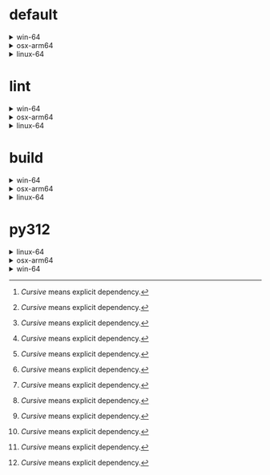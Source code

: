 # default

<details>
<summary>win-64</summary>

| Dependency[^1] | Before | After | Change | Package |
| - | - | - | - | - |
| ca-certificates | 2024.2.2 | 2024.6.2 | Minor Upgrade | conda |
| libsqlite | 3.45.3 | 3.46.0 | Minor Upgrade | conda |
| libzlib | 1.2.13 | 1.3.1 | Minor Upgrade | conda |
| packaging | 24.0 | 24.1 | Minor Upgrade | conda |
| typing-extensions | 4.11.0 | 4.12.2 | Minor Upgrade | conda |
| typing_extensions | 4.11.0 | 4.12.2 | Minor Upgrade | conda |
| vc14_runtime | 14.38.33135 | 14.40.33810 | Minor Upgrade | conda |
| vs2015_runtime | 14.38.33135 | 14.40.33810 | Minor Upgrade | conda |
| zipp | 3.17.0 | 3.19.2 | Minor Upgrade | conda |
| openssl | 3.3.0 | 3.3.1 | Patch Upgrade | conda |
| *ordered_enum* | 0.0.8 | 0.0.9 | Patch Upgrade | conda |
| *pydantic* | 2.7.1 | 2.7.4 | Patch Upgrade | conda |
| pydantic-core | 2.18.2 | 2.18.4 | Patch Upgrade | conda |
| *pytest* | 8.2.1 | 8.2.2 | Patch Upgrade | conda |
| vc | ha32ba9b_20 | h8a93ad2_20 | Only build string | conda |

</details>

<details>
<summary>osx-arm64</summary>

| Dependency[^1] | Before | After | Change | Package |
| - | - | - | - | - |
| ca-certificates | 2024.2.2 | 2024.6.2 | Minor Upgrade | conda |
| libsqlite | 3.45.3 | 3.46.0 | Minor Upgrade | conda |
| libzlib | 1.2.13 | 1.3.1 | Minor Upgrade | conda |
| packaging | 24.0 | 24.1 | Minor Upgrade | conda |
| typing-extensions | 4.11.0 | 4.12.2 | Minor Upgrade | conda |
| typing_extensions | 4.11.0 | 4.12.2 | Minor Upgrade | conda |
| zipp | 3.17.0 | 3.19.2 | Minor Upgrade | conda |
| openssl | 3.3.0 | 3.3.1 | Patch Upgrade | conda |
| *ordered_enum* | 0.0.8 | 0.0.9 | Patch Upgrade | conda |
| *pydantic* | 2.7.1 | 2.7.4 | Patch Upgrade | conda |
| pydantic-core | 2.18.2 | 2.18.4 | Patch Upgrade | conda |
| *pytest* | 8.2.1 | 8.2.2 | Patch Upgrade | conda |
| *py-rattler* | py312h1a1520d_0 | py312had01cb0_0 | Only build string | conda |

</details>

<details>
<summary>linux-64</summary>

| Dependency[^1] | Before | After | Change | Package |
| - | - | - | - | - |
| ca-certificates | 2024.2.2 | 2024.6.2 | Minor Upgrade | conda |
| libsqlite | 3.45.3 | 3.46.0 | Minor Upgrade | conda |
| libzlib | 1.2.13 | 1.3.1 | Minor Upgrade | conda |
| packaging | 24.0 | 24.1 | Minor Upgrade | conda |
| typing-extensions | 4.11.0 | 4.12.2 | Minor Upgrade | conda |
| typing_extensions | 4.11.0 | 4.12.2 | Minor Upgrade | conda |
| zipp | 3.17.0 | 3.19.2 | Minor Upgrade | conda |
| openssl | 3.3.0 | 3.3.1 | Patch Upgrade | conda |
| *ordered_enum* | 0.0.8 | 0.0.9 | Patch Upgrade | conda |
| *pydantic* | 2.7.1 | 2.7.4 | Patch Upgrade | conda |
| pydantic-core | 2.18.2 | 2.18.4 | Patch Upgrade | conda |
| *pytest* | 8.2.1 | 8.2.2 | Patch Upgrade | conda |
| ld_impl_linux-64 | hf3520f5_1 | hf3520f5_4 | Only build string | conda |
| libgcc-ng | h77fa898_7 | h77fa898_9 | Only build string | conda |
| libgomp | h77fa898_7 | h77fa898_9 | Only build string | conda |

</details>

# lint

<details>
<summary>win-64</summary>

| Dependency[^1] | Before | After | Change | Package |
| - | - | - | - | - |
| ca-certificates | 2024.2.2 | 2024.6.2 | Minor Upgrade | conda |
| filelock | 3.14.0 | 3.15.1 | Minor Upgrade | conda |
| libsqlite | 3.45.3 | 3.46.0 | Minor Upgrade | conda |
| libzlib | 1.2.13 | 1.3.1 | Minor Upgrade | conda |
| nodeenv | 1.8.0 | 1.9.1 | Minor Upgrade | conda |
| *typos* | 1.21.0 | 1.22.7 | Minor Upgrade | conda |
| vc14_runtime | 14.38.33135 | 14.40.33810 | Minor Upgrade | conda |
| vs2015_runtime | 14.38.33135 | 14.40.33810 | Minor Upgrade | conda |
| openssl | 3.3.0 | 3.3.1 | Patch Upgrade | conda |
| *ruff* | 0.4.4 | 0.4.9 | Patch Upgrade | conda |
| vc | ha32ba9b_20 | h8a93ad2_20 | Only build string | conda |

</details>

<details>
<summary>osx-arm64</summary>

| Dependency[^1] | Before | After | Change | Package |
| - | - | - | - | - |
| ca-certificates | 2024.2.2 | 2024.6.2 | Minor Upgrade | conda |
| filelock | 3.14.0 | 3.15.1 | Minor Upgrade | conda |
| libsqlite | 3.45.3 | 3.46.0 | Minor Upgrade | conda |
| libzlib | 1.2.13 | 1.3.1 | Minor Upgrade | conda |
| nodeenv | 1.8.0 | 1.9.1 | Minor Upgrade | conda |
| *typos* | 1.21.0 | 1.22.7 | Minor Upgrade | conda |
| openssl | 3.3.0 | 3.3.1 | Patch Upgrade | conda |
| *ruff* | 0.4.4 | 0.4.9 | Patch Upgrade | conda |

</details>

<details>
<summary>linux-64</summary>

| Dependency[^1] | Before | After | Change | Package |
| - | - | - | - | - |
| ca-certificates | 2024.2.2 | 2024.6.2 | Minor Upgrade | conda |
| filelock | 3.14.0 | 3.15.1 | Minor Upgrade | conda |
| libsqlite | 3.45.3 | 3.46.0 | Minor Upgrade | conda |
| libzlib | 1.2.13 | 1.3.1 | Minor Upgrade | conda |
| nodeenv | 1.8.0 | 1.9.1 | Minor Upgrade | conda |
| *typos* | 1.21.0 | 1.22.7 | Minor Upgrade | conda |
| openssl | 3.3.0 | 3.3.1 | Patch Upgrade | conda |
| *ruff* | 0.4.4 | 0.4.9 | Patch Upgrade | conda |
| ld_impl_linux-64 | hf3520f5_1 | hf3520f5_4 | Only build string | conda |
| libgcc-ng | h77fa898_7 | h77fa898_9 | Only build string | conda |
| libgomp | h77fa898_7 | h77fa898_9 | Only build string | conda |
| libstdcxx-ng | hc0a3c3a_7 | hc0a3c3a_9 | Only build string | conda |

</details>

# build

<details>
<summary>win-64</summary>

| Dependency[^1] | Before | After | Change | Package |
| - | - | - | - | - |
| ca-certificates | 2024.2.2 | 2024.6.2 | Minor Upgrade | conda |
| certifi | 2024.2.2 | 2024.6.2 | Minor Upgrade | conda |
| libsqlite | 3.45.3 | 3.46.0 | Minor Upgrade | conda |
| libzlib | 1.2.13 | 1.3.1 | Minor Upgrade | conda |
| more-itertools | 10.2.0 | 10.3.0 | Minor Upgrade | conda |
| packaging | 24.0 | 24.1 | Minor Upgrade | conda |
| pkginfo | 1.10.0 | 1.11.1 | Minor Upgrade | conda |
| typing-extensions | 4.11.0 | 4.12.2 | Minor Upgrade | conda |
| typing_extensions | 4.11.0 | 4.12.2 | Minor Upgrade | conda |
| vc14_runtime | 14.38.33135 | 14.40.33810 | Minor Upgrade | conda |
| vs2015_runtime | 14.38.33135 | 14.40.33810 | Minor Upgrade | conda |
| zipp | 3.17.0 | 3.19.2 | Minor Upgrade | conda |
| openssl | 3.3.0 | 3.3.1 | Patch Upgrade | conda |
| *ordered_enum* | 0.0.8 | 0.0.9 | Patch Upgrade | conda |
| *pydantic* | 2.7.1 | 2.7.4 | Patch Upgrade | conda |
| pydantic-core | 2.18.2 | 2.18.4 | Patch Upgrade | conda |
| requests | 2.32.2 | 2.32.3 | Patch Upgrade | conda |
| vc | ha32ba9b_20 | h8a93ad2_20 | Only build string | conda |

</details>

<details>
<summary>osx-arm64</summary>

| Dependency[^1] | Before | After | Change | Package |
| - | - | - | - | - |
| ca-certificates | 2024.2.2 | 2024.6.2 | Minor Upgrade | conda |
| certifi | 2024.2.2 | 2024.6.2 | Minor Upgrade | conda |
| libsqlite | 3.45.3 | 3.46.0 | Minor Upgrade | conda |
| libzlib | 1.2.13 | 1.3.1 | Minor Upgrade | conda |
| more-itertools | 10.2.0 | 10.3.0 | Minor Upgrade | conda |
| packaging | 24.0 | 24.1 | Minor Upgrade | conda |
| pkginfo | 1.10.0 | 1.11.1 | Minor Upgrade | conda |
| typing-extensions | 4.11.0 | 4.12.2 | Minor Upgrade | conda |
| typing_extensions | 4.11.0 | 4.12.2 | Minor Upgrade | conda |
| zipp | 3.17.0 | 3.19.2 | Minor Upgrade | conda |
| openssl | 3.3.0 | 3.3.1 | Patch Upgrade | conda |
| *ordered_enum* | 0.0.8 | 0.0.9 | Patch Upgrade | conda |
| *pydantic* | 2.7.1 | 2.7.4 | Patch Upgrade | conda |
| pydantic-core | 2.18.2 | 2.18.4 | Patch Upgrade | conda |
| requests | 2.32.2 | 2.32.3 | Patch Upgrade | conda |

</details>

<details>
<summary>linux-64</summary>

| Dependency[^1] | Before | After | Change | Package |
| - | - | - | - | - |
| ca-certificates | 2024.2.2 | 2024.6.2 | Minor Upgrade | conda |
| certifi | 2024.2.2 | 2024.6.2 | Minor Upgrade | conda |
| libsqlite | 3.45.3 | 3.46.0 | Minor Upgrade | conda |
| libzlib | 1.2.13 | 1.3.1 | Minor Upgrade | conda |
| more-itertools | 10.2.0 | 10.3.0 | Minor Upgrade | conda |
| packaging | 24.0 | 24.1 | Minor Upgrade | conda |
| pkginfo | 1.10.0 | 1.11.1 | Minor Upgrade | conda |
| typing-extensions | 4.11.0 | 4.12.2 | Minor Upgrade | conda |
| typing_extensions | 4.11.0 | 4.12.2 | Minor Upgrade | conda |
| zipp | 3.17.0 | 3.19.2 | Minor Upgrade | conda |
| cryptography | 42.0.7 | 42.0.8 | Patch Upgrade | conda |
| openssl | 3.3.0 | 3.3.1 | Patch Upgrade | conda |
| *ordered_enum* | 0.0.8 | 0.0.9 | Patch Upgrade | conda |
| *pydantic* | 2.7.1 | 2.7.4 | Patch Upgrade | conda |
| pydantic-core | 2.18.2 | 2.18.4 | Patch Upgrade | conda |
| requests | 2.32.2 | 2.32.3 | Patch Upgrade | conda |
| ld_impl_linux-64 | hf3520f5_1 | hf3520f5_4 | Only build string | conda |
| libgcc-ng | h77fa898_7 | h77fa898_9 | Only build string | conda |
| libgomp | h77fa898_7 | h77fa898_9 | Only build string | conda |
| libstdcxx-ng | hc0a3c3a_7 | hc0a3c3a_9 | Only build string | conda |

</details>

# py312

<details>
<summary>linux-64</summary>

| Dependency[^1] | Before | After | Change | Package |
| - | - | - | - | - |
| ca-certificates | 2024.2.2 | 2024.6.2 | Minor Upgrade | conda |
| libsqlite | 3.45.3 | 3.46.0 | Minor Upgrade | conda |
| libzlib | 1.2.13 | 1.3.1 | Minor Upgrade | conda |
| packaging | 24.0 | 24.1 | Minor Upgrade | conda |
| typing-extensions | 4.11.0 | 4.12.2 | Minor Upgrade | conda |
| typing_extensions | 4.11.0 | 4.12.2 | Minor Upgrade | conda |
| zipp | 3.17.0 | 3.19.2 | Minor Upgrade | conda |
| openssl | 3.3.0 | 3.3.1 | Patch Upgrade | conda |
| *ordered_enum* | 0.0.8 | 0.0.9 | Patch Upgrade | conda |
| *pydantic* | 2.7.1 | 2.7.4 | Patch Upgrade | conda |
| pydantic-core | 2.18.2 | 2.18.4 | Patch Upgrade | conda |
| *pytest* | 8.2.1 | 8.2.2 | Patch Upgrade | conda |
| ld_impl_linux-64 | hf3520f5_1 | hf3520f5_4 | Only build string | conda |
| libgcc-ng | h77fa898_7 | h77fa898_9 | Only build string | conda |
| libgomp | h77fa898_7 | h77fa898_9 | Only build string | conda |

</details>

<details>
<summary>osx-arm64</summary>

| Dependency[^1] | Before | After | Change | Package |
| - | - | - | - | - |
| ca-certificates | 2024.2.2 | 2024.6.2 | Minor Upgrade | conda |
| libsqlite | 3.45.3 | 3.46.0 | Minor Upgrade | conda |
| libzlib | 1.2.13 | 1.3.1 | Minor Upgrade | conda |
| packaging | 24.0 | 24.1 | Minor Upgrade | conda |
| typing-extensions | 4.11.0 | 4.12.2 | Minor Upgrade | conda |
| typing_extensions | 4.11.0 | 4.12.2 | Minor Upgrade | conda |
| zipp | 3.17.0 | 3.19.2 | Minor Upgrade | conda |
| openssl | 3.3.0 | 3.3.1 | Patch Upgrade | conda |
| *ordered_enum* | 0.0.8 | 0.0.9 | Patch Upgrade | conda |
| *pydantic* | 2.7.1 | 2.7.4 | Patch Upgrade | conda |
| pydantic-core | 2.18.2 | 2.18.4 | Patch Upgrade | conda |
| *pytest* | 8.2.1 | 8.2.2 | Patch Upgrade | conda |
| *py-rattler* | py312h1a1520d_0 | py312had01cb0_0 | Only build string | conda |

</details>

<details>
<summary>win-64</summary>

| Dependency[^1] | Before | After | Change | Package |
| - | - | - | - | - |
| ca-certificates | 2024.2.2 | 2024.6.2 | Minor Upgrade | conda |
| libsqlite | 3.45.3 | 3.46.0 | Minor Upgrade | conda |
| libzlib | 1.2.13 | 1.3.1 | Minor Upgrade | conda |
| packaging | 24.0 | 24.1 | Minor Upgrade | conda |
| typing-extensions | 4.11.0 | 4.12.2 | Minor Upgrade | conda |
| typing_extensions | 4.11.0 | 4.12.2 | Minor Upgrade | conda |
| vc14_runtime | 14.38.33135 | 14.40.33810 | Minor Upgrade | conda |
| vs2015_runtime | 14.38.33135 | 14.40.33810 | Minor Upgrade | conda |
| zipp | 3.17.0 | 3.19.2 | Minor Upgrade | conda |
| openssl | 3.3.0 | 3.3.1 | Patch Upgrade | conda |
| *ordered_enum* | 0.0.8 | 0.0.9 | Patch Upgrade | conda |
| *pydantic* | 2.7.1 | 2.7.4 | Patch Upgrade | conda |
| pydantic-core | 2.18.2 | 2.18.4 | Patch Upgrade | conda |
| *pytest* | 8.2.1 | 8.2.2 | Patch Upgrade | conda |
| vc | ha32ba9b_20 | h8a93ad2_20 | Only build string | conda |

</details>

[^1]: *Cursive* means explicit dependency.
[^2]: Dependency got downgraded.
